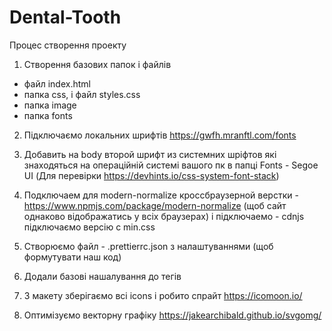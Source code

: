 # Dental-Tooth

Процес створення проекту

1) Створення базових папок і файлів
- файл index.html
- папка css, і файл styles.css
- папка image
- папка fonts

2) Підключаємо локальних шрифтів https://gwfh.mranftl.com/fonts
3) Добавить на body второй шрифт из системних шріфтов які знаходяться на операційній системі вашого пк в папці Fonts - Segoe UI (Для перевірки https://devhints.io/css-system-font-stack)

4) Подключаем для modern-normalize кроссбраузерной верстки - https://www.npmjs.com/package/modern-normalize (щоб сайт однаково відображатись у всіх браузерах) і підключаемо - cdnjs
підключаємо версію с min.css

5) Створюємо файл - .prettierrc.json з налаштуваннями (щоб формутувати наш код)

6) Додали базові нашалування до тегів 

7) З макету зберігаємо всі icons і робито спрайт https://icomoon.io/ 
8) Оптимізуємо векторну графіку https://jakearchibald.github.io/svgomg/